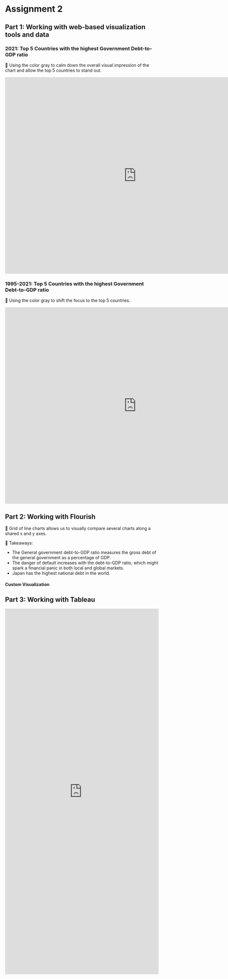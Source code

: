 # Assignment 2

## Part 1: Working with web-based visualization tools and data 

### 2021: Top 5 Countries with the highest Government Debt-to-GDP ratio
🎨 Using the color gray to calm down the overall visual impression of the chart and allow the top 5 countries to stand out. 
<iframe src="https://data.oecd.org/chart/6O8M" width="860" height="645" style="border: 0" mozallowfullscreen="true" webkitallowfullscreen="true" allowfullscreen="true"><a href="https://data.oecd.org/chart/6O8M" target="_blank">OECD Chart: General government debt, Total, % of GDP, Annual, 2021</a></iframe>

### 1995-2021: Top 5 Countries with the highest Government Debt-to-GDP ratio
🎨 Using the color gray to shift the focus to the top 5 countries.
<iframe src="https://data.oecd.org/chart/6O8S" width="860" height="645" style="border: 0" mozallowfullscreen="true" webkitallowfullscreen="true" allowfullscreen="true"><a href="https://data.oecd.org/chart/6O8S" target="_blank">OECD Chart: General government debt, Total, % of GDP, Annual, 1995 – 2021</a></iframe>

## Part 2: Working with Flourish
🎨 Grid of line charts allows us to visually compare several charts along a shared x and y axes.

📌 Takeaways:
- The General government debt-to-GDP ratio measures the gross debt of the general government as a percentage of GDP. 
- The danger of default increases with the debt-to-GDP ratio, which might spark a financial panic in both local and global markets.
- Japan has the highest national debt in the world.

<div class="flourish-embed flourish-chart" data-src="visualisation/11134241"><script src="https://public.flourish.studio/resources/embed.js"></script></div>

#### Custom Visualization

## Part 3: Working with Tableau 
<iframe src="https://public.tableau.com/views/GovernmentDebt_16626745630780/Dashboard1?:language=enGB&:display_count=y&:showVizHome=no&:origin=viz_share_link" width="100%" height="1200" seamless frameborder="0"></iframe>

